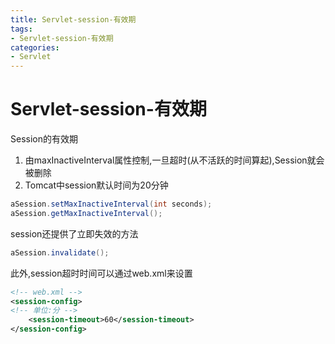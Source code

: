 ```yaml
---
title: Servlet-session-有效期
tags: 
- Servlet-session-有效期
categories: 
- Servlet
---
```


# Servlet-session-有效期

Session的有效期
1. 由maxInactiveInterval属性控制,一旦超时(从不活跃的时间算起),Session就会被删除
2. Tomcat中session默认时间为20分钟
```java
aSession.setMaxInactiveInterval(int seconds);
aSession.getMaxInactiveInterval();
```

session还提供了立即失效的方法
```java
aSession.invalidate();
```

此外,session超时时间可以通过web.xml来设置
```xml
<!-- web.xml -->
<session-config>
<!-- 单位:分 -->
    <session-timeout>60</session-timeout>
</session-config>
```